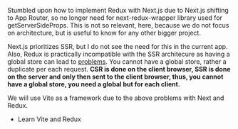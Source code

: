 Stumbled upon how to implement Redux with Next.js due to Next.js shifting to App Router, so no longer need for next-redux-wrapper library used for getServerSideProps. This is not so relevant, here, because we do not focus on architecture, but is useful to know for any other bigger project.

Next.js prioritizes SSR, but I do not see the need for this in the current app. Also, Redux is practically incompatible with the SSR architecure as having a global store can lead to [problems](https://redux.js.org/usage/nextjs#the-app-router-architecture-and-redux). You cannot have a global store, rather a duplicate per each request. **CSR is done on the client browser, SSR is done on the server and only then sent to the client browser, thus, you cannot have a global store, you need a global but for each client.**

We will use Vite as a framework due to the above problems with Next and Redux.

- Learn Vite and Redux